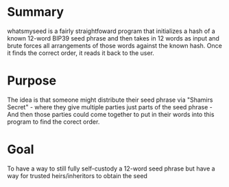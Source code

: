 # Summary
whatsmyseed is a fairly straightfoward program that initializes a hash of a known 12-word BIP39 seed phrase and then takes in 12 words as input and brute forces all arrangements of those words against the known hash. Once it finds the correct order, it reads it back to the user. 

# Purpose
The idea is that someone might distribute their seed phrase via "Shamirs Secret" - where they give multiple parties just parts of the seed phrase - And then those parties could come together to put in their words into this program to find the corect order. 

# Goal
To have a way to still fully self-custody a 12-word seed phrase but have a way for trusted heirs/inheritors to obtain the seed

